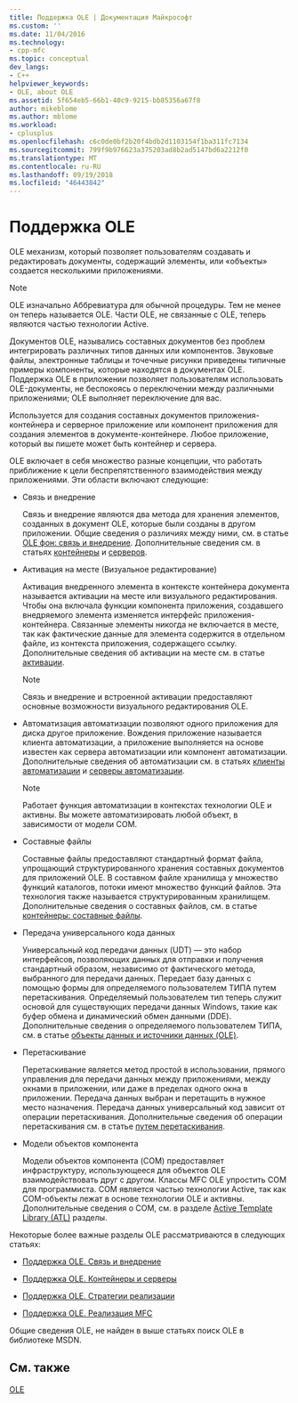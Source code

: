 ```yaml
---
title: Поддержка OLE | Документация Майкрософт
ms.custom: ''
ms.date: 11/04/2016
ms.technology:
- cpp-mfc
ms.topic: conceptual
dev_langs:
- C++
helpviewer_keywords:
- OLE, about OLE
ms.assetid: 5f654eb5-66b1-40c9-9215-bb85356a67f8
author: mikeblome
ms.author: mblome
ms.workload:
- cplusplus
ms.openlocfilehash: c6c0de0bf2b20f4bdb2d1103154f1ba311fc7134
ms.sourcegitcommit: 799f9b976623a375203ad8b2ad5147bd6a2212f0
ms.translationtype: MT
ms.contentlocale: ru-RU
ms.lasthandoff: 09/19/2018
ms.locfileid: "46443842"
---
```

# <a name="ole-background"></a>Поддержка OLE

OLE механизм, который позволяет пользователям создавать и редактировать документы, содержащий элементы, или «объекты» создается несколькими приложениями.

> [!NOTE]
>  OLE изначально Аббревиатура для обычной процедуры. Тем не менее он теперь называется OLE. Части OLE, не связанные с OLE, теперь являются частью технологии Active.

Документов OLE, назывались составных документов без проблем интегрировать различных типов данных или компонентов. Звуковые файлы, электронные таблицы и точечные рисунки приведены типичные примеры компоненты, которые находятся в документах OLE. Поддержка OLE в приложении позволяет пользователям использовать OLE-документы, не беспокоясь о переключении между различными приложениями; OLE выполняет переключение для вас.

Используется для создания составных документов приложения-контейнера и серверное приложение или компонент приложения для создания элементов в документе-контейнере. Любое приложение, который вы пишете может быть контейнер и сервера.

OLE включает в себя множество разные концепции, что работать приближение к цели беспрепятственного взаимодействия между приложениями. Эти области включают следующие:

- Связь и внедрение

   Связь и внедрение являются два метода для хранения элементов, созданных в документ OLE, которые были созданы в другом приложении. Общие сведения о различиях между ними, см. в статье [OLE фон: связь и внедрение](../mfc/ole-background-linking-and-embedding.md). Дополнительные сведения см. в статьях [контейнеры](../mfc/containers.md) и [серверов](../mfc/servers.md).

- Активация на месте (Визуальное редактирование)

   Активация внедренного элемента в контексте контейнера документа называется активации на месте или визуального редактирования. Чтобы она включала функции компонента приложения, создавшего внедряемого элемента изменяется интерфейс приложения-контейнера. Связанные элементы никогда не включается в месте, так как фактические данные для элемента содержится в отдельном файле, из контекста приложения, содержащего ссылку. Дополнительные сведения об активации на месте см. в статье [активации](../mfc/activation-cpp.md).

   > [!NOTE]
   > Связь и внедрение и встроенной активации предоставляют основные возможности визуального редактирования OLE.

- Автоматизация автоматизации позволяют одного приложения для диска другое приложение. Вождения приложение называется клиента автоматизации, а приложение выполняется на основе известен как сервера автоматизации или компонент автоматизации. Дополнительные сведения об автоматизации см. в статьях [клиенты автоматизации](../mfc/automation-clients.md) и [серверы автоматизации](../mfc/automation-servers.md).

   > [!NOTE]
   > Работает функция автоматизации в контекстах технологии OLE и активны. Вы можете автоматизировать любой объект, в зависимости от модели COM.

- Составные файлы

   Составные файлы предоставляют стандартный формат файла, упрощающий структурированного хранения составных документов для приложений OLE. В составном файле хранилища у множество функций каталогов, потоки имеют множество функций файлов. Эта технология также называется структурированным хранилищем. Дополнительные сведения о составных файлов, см. в статье [контейнеры: составные файлы](../mfc/containers-compound-files.md).

- Передача универсального кода данных

   Универсальный код передачи данных (UDT) — это набор интерфейсов, позволяющих данных для отправки и получения стандартный образом, независимо от фактического метода, выбранного для передачи данных. Передает базу данных с помощью формы для определяемого пользователем ТИПА путем перетаскивания. Определяемый пользователем тип теперь служит основой для существующих передачи данных Windows, такие как буфер обмена и динамический обмен данными (DDE). Дополнительные сведения о определяемого пользователем ТИПА, см. в статье [объекты данных и источники данных (OLE)](../mfc/data-objects-and-data-sources-ole.md).

- Перетаскивание

   Перетаскивание является метод простой в использовании, прямого управления для передачи данных между приложениями, между окнами в приложении, или даже в пределах одного окна в приложении. Передача данных выбран и перетащить в нужное место назначения. Передача данных универсальный код зависит от операции перетаскивания. Дополнительные сведения об операции перетаскивания см. в статье [путем перетаскивания](../mfc/drag-and-drop-ole.md).

- Модели объектов компонента

   Модели объектов компонента (COM) предоставляет инфраструктуру, использующееся для объектов OLE взаимодействовать друг с другом. Классы MFC OLE упростить COM для программиста. COM является частью технологии Active, так как COM-объекты лежат в основе технологии OLE и активны. Дополнительные сведения о COM, см. в разделе [Active Template Library (ATL)](../atl/active-template-library-atl-concepts.md) разделы.

Некоторые более важные разделы OLE рассматриваются в следующих статьях:

- [Поддержка OLE. Связь и внедрение](../mfc/ole-background-linking-and-embedding.md)

- [Поддержка OLE. Контейнеры и серверы](../mfc/ole-background-containers-and-servers.md)

- [Поддержка OLE. Стратегии реализации](../mfc/ole-background-implementation-strategies.md)

- [Поддержка OLE. Реализация MFC](../mfc/ole-background-mfc-implementation.md)

Общие сведения OLE, не найден в выше статьях поиск OLE в библиотеке MSDN.

## <a name="see-also"></a>См. также

[OLE](../mfc/ole-in-mfc.md)

